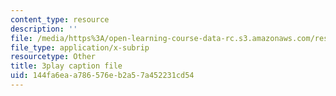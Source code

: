 ```yaml
---
content_type: resource
description: ''
file: /media/https%3A/open-learning-course-data-rc.s3.amazonaws.com/res-9-003-brains-minds-and-machines-summer-course-summer-2015/144fa6eaa786576eb2a57a452231cd54_l1t2_5UZhPA.vtt
file_type: application/x-subrip
resourcetype: Other
title: 3play caption file
uid: 144fa6ea-a786-576e-b2a5-7a452231cd54
---
```

